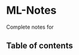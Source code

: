 # ML-Notes
Complete notes for 
## Table of contents

<!--stackedit_data:
eyJoaXN0b3J5IjpbLTIwODkwMTA0NzIsMTI3ODA2NDYxOF19
-->